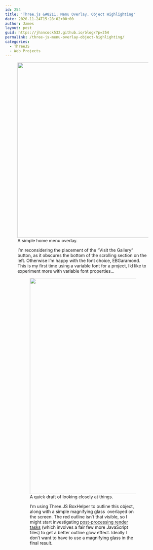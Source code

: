 ```yaml
---
id: 254
title: 'Three.js &#8211; Menu Overlay, Object Highlighting'
date: 2020-11-24T15:28:02+00:00
author: James
layout: post
guid: https://jhancock532.github.io/blog/?p=254
permalink: /three-js-menu-overlay-object-highlighting/
categories:
  - ThreeJS
  - Web Projects
---
```

<figure class="wp-block-image size-large"><img loading="lazy" width="1024" height="569" src="https://jhancock532.github.io/blog/wp-content/uploads/2020/11/homemenuoverlay-1024x569.jpg" alt="" class="wp-image-255" srcset="https://jhancock532.github.io/blog/wp-content/uploads/2020/11/homemenuoverlay-1024x569.jpg 1024w, https://jhancock532.github.io/blog/wp-content/uploads/2020/11/homemenuoverlay-300x167.jpg 300w, https://jhancock532.github.io/blog/wp-content/uploads/2020/11/homemenuoverlay-768x427.jpg 768w, https://jhancock532.github.io/blog/wp-content/uploads/2020/11/homemenuoverlay-1536x854.jpg 1536w, https://jhancock532.github.io/blog/wp-content/uploads/2020/11/homemenuoverlay.jpg 1928w" sizes="(max-width: 767px) 89vw, (max-width: 1000px) 54vw, (max-width: 1071px) 543px, 580px" /><figcaption>A simple home menu overlay.

I&#8217;m reconsidering the placement of the &#8220;Visit the Gallery&#8221; button, as it obscures the bottom of the scrolling section on the left. Otherwise I&#8217;m happy with the font choice, EBGaramond. This is my first time using a variable font for a project, I&#8217;d like to experiment more with variable font properties&#8230;<figure class="wp-block-image size-large">

<img loading="lazy" width="1024" height="701" src="https://jhancock532.github.io/blog/wp-content/uploads/2020/11/take-a-closer-look-1024x701.jpg" alt="" class="wp-image-256" srcset="https://jhancock532.github.io/blog/wp-content/uploads/2020/11/take-a-closer-look-1024x701.jpg 1024w, https://jhancock532.github.io/blog/wp-content/uploads/2020/11/take-a-closer-look-300x205.jpg 300w, https://jhancock532.github.io/blog/wp-content/uploads/2020/11/take-a-closer-look-768x526.jpg 768w, https://jhancock532.github.io/blog/wp-content/uploads/2020/11/take-a-closer-look.jpg 1279w" sizes="(max-width: 767px) 89vw, (max-width: 1000px) 54vw, (max-width: 1071px) 543px, 580px" />A quick draft of looking closely at things.

I&#8217;m using Three.JS BoxHelper to outline this object, along with a simple magnifying glass <img> overlayed on the screen. The red outline isn&#8217;t that visible, so I might start investigating [post-processing render tasks](https://threejs.org/examples/?q=outline#webgl_postprocessing_outline) (which involves a fair few more JavaScript files) to get a better outline glow effect. Ideally I don&#8217;t want to have to use a magnifying glass in the final result.